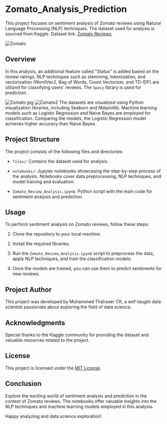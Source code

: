 # Zomato_Analysis_Prediction

This project focuses on sentiment analysis of Zomato reviews using Natural Language Processing (NLP) techniques. The dataset used for analysis is sourced from Kaggle. Dataset link: [Zomato Reviews](https://www.kaggle.com/datasets/taaresh7/zomato-reviews).

![Zomato](zomato.jpg)


## Overview

In this analysis, an additional feature called "Status" is added based on the review ratings. NLP techniques such as stemming, tokenization, and vectorization (WordVec2, Bag of Words, Count Vectorizer, and TD-IDF) are utilized for classifying users' reviews. The `Spacy` library is used for prediction.


![Zomato jpg](https://github.com/itsmethahseer/Zomato_Analysis_Prediction/assets/120078997/2302dd6d-f765-4b61-8db5-8924adbf83d2)
![Zomato2](https://github.com/itsmethahseer/Zomato_Analysis_Prediction/assets/120078997/9459826f-0ce7-47db-96fe-3c57c3c98c58)
The datasets are visualized using Python visualization libraries, including Seaborn and Matplotlib. Machine learning models such as Logistic Regression and Naive Bayes are employed for classification. Comparing the models, the Logistic Regression model achieves higher accuracy than Naive Bayes.

## Project Structure

The project consists of the following files and directories:

- `files/`: Contains the dataset used for analysis.

- `notebooks/`: Jupyter notebooks showcasing the step-by-step process of the analysis. Notebooks cover data preprocessing, NLP techniques, and model training and evaluation.

- `Zomato_Review_Analysis.ipynb`: Python script with the main code for sentiment analysis and prediction.


## Usage

To perform sentiment analysis on Zomato reviews, follow these steps:

1. Clone the repository to your local machine.

2. Install the required libraries.

3. Run the `Zomato_Review_Analysis.ipynb` script to preprocess the data, apply NLP techniques, and train the classification models.

4. Once the models are trained, you can use them to predict sentiments for new reviews.

## Project Author

This project was developed by Muhammed Thahseer CK, a self-taught data scientist passionate about exploring the field of data science.

## Acknowledgments

Special thanks to the Kaggle community for providing the dataset and valuable resources related to the project.

## License

This project is licensed under the [MIT License](https://opensource.org/licenses/MIT).

## Conclusion

Explore the exciting world of sentiment analysis and prediction in the context of Zomato reviews. The notebooks offer valuable insights into the NLP techniques and machine learning models employed in this analysis.

Happy analyzing and data science exploration!
